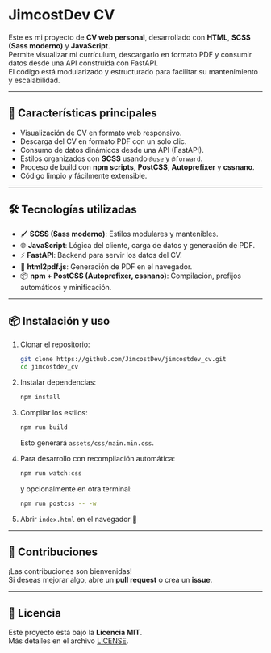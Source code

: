 # JimcostDev CV

Este es mi proyecto de **CV web personal**, desarrollado con **HTML**,
**SCSS (Sass moderno)** y **JavaScript**.\
Permite visualizar mi currículum, descargarlo en formato PDF y consumir
datos desde una API construida con FastAPI.\
El código está modularizado y estructurado para facilitar su
mantenimiento y escalabilidad.

------------------------------------------------------------------------

## 🚀 Características principales

-   Visualización de CV en formato web responsivo.
-   Descarga del CV en formato PDF con un solo clic.
-   Consumo de datos dinámicos desde una API (FastAPI).
-   Estilos organizados con **SCSS** usando `@use` y `@forward`.
-   Proceso de build con **npm scripts**, **PostCSS**, **Autoprefixer**
    y **cssnano**.
-   Código limpio y fácilmente extensible.


------------------------------------------------------------------------

## 🛠️ Tecnologías utilizadas

-   🖌️ **SCSS (Sass moderno)**: Estilos modulares y mantenibles.
-   🌐 **JavaScript**: Lógica del cliente, carga de datos y generación
    de PDF.
-   ⚡ **FastAPI**: Backend para servir los datos del CV.
-   📄 **html2pdf.js**: Generación de PDF en el navegador.
-   📦 **npm + PostCSS (Autoprefixer, cssnano)**: Compilación, prefijos
    automáticos y minificación.

------------------------------------------------------------------------

## 📦 Instalación y uso

1.  Clonar el repositorio:

    ``` bash
    git clone https://github.com/JimcostDev/jimcostdev_cv.git
    cd jimcostdev_cv
    ```

2.  Instalar dependencias:

    ``` bash
    npm install
    ```

3.  Compilar los estilos:

    ``` bash
    npm run build
    ```

    Esto generará `assets/css/main.min.css`.

4.  Para desarrollo con recompilación automática:

    ``` bash
    npm run watch:css
    ```

    y opcionalmente en otra terminal:

    ``` bash
    npm run postcss -- -w
    ```

5.  Abrir `index.html` en el navegador 🚀

------------------------------------------------------------------------

## 🤝 Contribuciones

¡Las contribuciones son bienvenidas!\
Si deseas mejorar algo, abre un **pull request** o crea un **issue**.

------------------------------------------------------------------------

## 📜 Licencia

Este proyecto está bajo la **Licencia MIT**.\
Más detalles en el archivo [LICENSE](./LICENSE).


